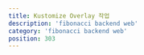 ```yaml
---
title: Kustomize Overlay 작업
description: 'fibonacci backend web'
category: 'fibonacci backend web'
position: 303
---
```



